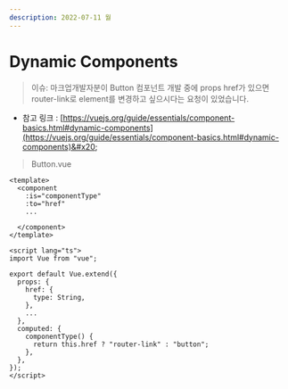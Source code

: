 ```yaml
---
description: 2022-07-11 월
---
```


# Dynamic Components

> 이슈: 마크업개발자분이 Button 컴포넌트 개발 중에 props href가 있으면 router-link로 element를 변경하고 싶으시다는 요청이 있었습니다. &#x20;

* 참고 링크 : [https://vuejs.org/guide/essentials/component-basics.html#dynamic-components](https://vuejs.org/guide/essentials/component-basics.html#dynamic-components)&#x20;

> Button.vue

```
<template>
  <component
    :is="componentType"
    :to="href"
    ...
    
  </component>
</template>

<script lang="ts">
import Vue from "vue";

export default Vue.extend({
  props: {
    href: {
      type: String,
    },
    ...
  },
  computed: {
    componentType() {
      return this.href ? "router-link" : "button";
    },
  },
});
</script>
```
